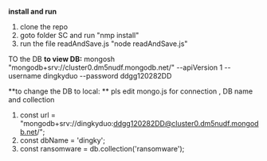 **install and run**
1. clone the repo
2. goto folder SC and run "nmp install"
3. run the file readAndSave.js "node readAndSave.js"

TO the DB
**to view DB:** mongosh "mongodb+srv://cluster0.dm5nudf.mongodb.net/" --apiVersion 1 --username dingkyduo --password ddgg120282DD

**to change the DB to local: **
pls edit mongo.js  for connection , DB name and collection
1. const url = "mongodb+srv://dingkyduo:ddgg120282DD@cluster0.dm5nudf.mongodb.net/";
2. const dbName = 'dingky';
3. const ransomware = db.collection('ransomware');


